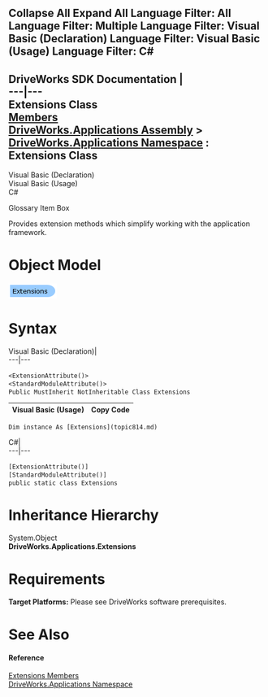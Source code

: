 Collapse All Expand All Language Filter: All  Language Filter: Multiple  Language Filter: Visual Basic (Declaration) Language Filter: Visual Basic (Usage) Language Filter: C#  
---  
DriveWorks SDK Documentation  |   
---|---  
Extensions Class   
[Members](topic815.md)   
[DriveWorks.Applications Assembly](topic13.md) > [DriveWorks.Applications Namespace](topic16.md) : Extensions Class  
---  
  
Visual Basic (Declaration)    
Visual Basic (Usage)    
C# 

Glossary Item Box

Provides extension methods which simplify working with the application framework. 

# Object Model

![](dotnetdiagramimages/image16.png)

# Syntax

Visual Basic (Declaration)|   
---|---  
      
    
    <ExtensionAttribute()>
    <StandardModuleAttribute()>
    Public MustInherit NotInheritable Class Extensions   
  
Visual Basic (Usage)| Copy Code  
---|---  
      
    
    Dim instance As [Extensions](topic814.md)  
  
C#|   
---|---  
      
    
    [ExtensionAttribute()]
    [StandardModuleAttribute()]
    public static class Extensions   
  
# Inheritance Hierarchy

System.Object  
**DriveWorks.Applications.Extensions**  


# Requirements

**Target Platforms:** Please see DriveWorks software prerequisites.

# See Also

#### Reference

[Extensions Members](topic815.md)   
[DriveWorks.Applications Namespace](topic16.md)


